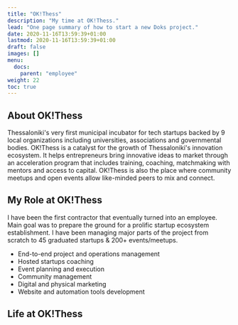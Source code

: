 ```yaml
---
title: "OK!Thess"
description: "My time at OK!Thess."
lead: "One page summary of how to start a new Doks project."
date: 2020-11-16T13:59:39+01:00
lastmod: 2020-11-16T13:59:39+01:00
draft: false
images: []
menu:
  docs:
    parent: "employee"
weight: 22
toc: true
---
```


## About OK!Thess

Thessaloniki's very first municipal incubator for tech startups backed by 9 local organizations including universities, associations and governmental bodies. OK!Thess is a catalyst for the growth of Thessaloniki's innovation ecosystem.
It helps entrepreneurs bring innovative ideas to market through an acceleration program that includes training, coaching, matchmaking with mentors and access to capital. OK!Thess is also the place where community meetups and open events allow like-minded peers to mix and connect.

## My Role at OK!Thess

I have been the first contractor that eventually turned into an employee. Main goal was to prepare the ground for a prolific startup ecosystem establishment. I have been managing major parts of the project from scratch to 45 graduated startups & 200+ events/meetups.

* End-to-end project and operations management
* Hosted startups coaching
* Event planning and execution
* Community management
* Digital and physical marketing
* Website and automation tools development

## Life at OK!Thess
